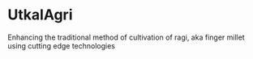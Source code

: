 # UtkalAgri
Enhancing the traditional method of cultivation of ragi, aka finger millet using cutting edge technologies
